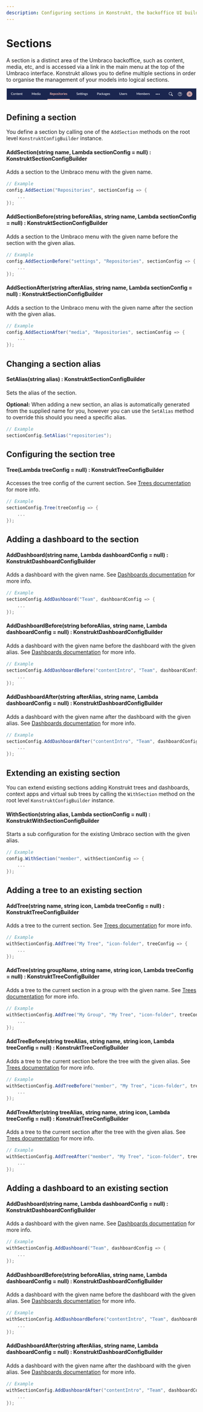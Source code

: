 ```yaml
---
description: Configuring sections in Konstrukt, the backoffice UI builder for Umbraco.
---
```


# Sections

A section is a distinct area of the Umbraco backoffice, such as content, media, etc, and is accessed via a link in the main menu at the top of the Umbraco interface. Konstrukt allows you to define multiple sections in order to organise the management of your models into logical sections.

![Sections](../images/sections.png)

## Defining a section

You define a section by calling one of the `AddSection` methods on the root level `KonstruktConfigBuilder` instance.

#### **AddSection(string name, Lambda sectionConfig = null) : KonstruktSectionConfigBuilder**

Adds a section to the Umbraco menu with the given name.

```csharp
// Example
config.AddSection("Repositories", sectionConfig => {
    ...
});
```

#### **AddSectionBefore(string beforeAlias, string name, Lambda sectionConfig = null) : KonstruktSectionConfigBuilder**

Adds a section to the Umbraco menu with the given name before the section with the given alias.

```csharp
// Example
config.AddSectionBefore("settings", "Repositories", sectionConfig => {
    ...
});
```

#### **AddSectionAfter(string afterAlias, string name, Lambda sectionConfig = null) : KonstruktSectionConfigBuilder**

Adds a section to the Umbraco menu with the given name after the section with the given alias.

```csharp
// Example
config.AddSectionAfter("media", "Repositories", sectionConfig => {
    ...
});
```

## Changing a section alias

#### **SetAlias(string alias) : KonstruktSectionConfigBuilder**

Sets the alias of the section.

**Optional:** When adding a new section, an alias is automatically generated from the supplied name for you, however you can use the `SetAlias` method to override this should you need a specific alias.

```csharp
// Example
sectionConfig.SetAlias("repositories");
```

## Configuring the section tree

#### **Tree(Lambda treeConfig = null) : KonstruktTreeConfigBuilder**

Accesses the tree config of the current section. See [Trees documentation](trees.md) for more info.

````csharp
// Example
sectionConfig.Tree(treeConfig => {
    ...
});
````

## Adding a dashboard to the section

#### **AddDashboard(string name, Lambda dashboardConfig = null) : KonstruktDashboardConfigBuilder**

Adds a dashboard with the given name. See [Dashboards documentation](dashboards.md) for more info.

```csharp
// Example
sectionConfig.AddDashboard("Team", dashboardConfig => {
    ...
});
```

#### **AddDashboardBefore(string beforeAlias, string name, Lambda dashboardConfig = null) : KonstruktDashboardConfigBuilder**

Adds a dashboard with the given name before the dashboard with the given alias. See [Dashboards documentation](dashboards.md) for more info.

```csharp
// Example
sectionConfig.AddDashboardBefore("contentIntro", "Team", dashboardConfig => {
    ...
});
```

#### **AddDashboardAfter(string afterAlias, string name, Lambda dashboardConfig = null) : KonstruktDashboardConfigBuilder**

Adds a dashboard with the given name after the dashboard with the given alias. See [Dashboards documentation](dashboards.md) for more info.

```csharp
// Example
sectionConfig.AddDashboardAfter("contentIntro", "Team", dashboardConfig => {
    ...
});
```

## Extending an existing section

You can extend existing sections adding Konstrukt trees and dashboards, context apps and virtual sub trees by calling the `WithSection` method on the root level `KonstruktConfigBuilder` instance.

#### **WithSection(string alias, Lambda sectionConfig = null) : KonstruktWithSectionConfigBuilder**

Starts a sub configuration for the existing Umbraco section with the given alias.

```csharp
// Example
config.WithSection("member", withSectionConfig => {
    ...
});
```

## Adding a tree to an existing section

#### **AddTree(string name, string icon, Lambda treeConfig = null) : KonstruktTreeConfigBuilder**

Adds a tree to the current section. See [Trees documentation](trees.md) for more info.

````csharp
// Example
withSectionConfig.AddTree("My Tree", "icon-folder", treeConfig => {
    ...
});
````

#### **AddTree(string groupName, string name, string icon, Lambda treeConfig = null) : KonstruktTreeConfigBuilder**

Adds a tree to the current section in a group with the given name. See [Trees documentation](trees.md) for more info.

````csharp
// Example
withSectionConfig.AddTree("My Group", "My Tree", "icon-folder", treeConfig => {
    ...
});
````

#### **AddTreeBefore(string treeAlias, string name, string icon, Lambda treeConfig = null) : KonstruktTreeConfigBuilder**

Adds a tree to the current section before the tree with the given alias. See [Trees documentation](trees.md) for more info.

````csharp
// Example
withSectionConfig.AddTreeBefore("member", "My Tree", "icon-folder", treeConfig => {
    ...
});
````

#### **AddTreeAfter(string treeAlias, string name, string icon, Lambda treeConfig = null) : KonstruktTreeConfigBuilder**

Adds a tree to the current section after the tree with the given alias. See [Trees documentation](trees.md) for more info.

````csharp
// Example
withSectionConfig.AddTreeAfter("member", "My Tree", "icon-folder", treeConfig => {
    ...
});
````

## Adding a dashboard to an existing section

#### **AddDashboard(string name, Lambda dashboardConfig = null) : KonstruktDashboardConfigBuilder**

Adds a dashboard with the given name. See [Dashboards documentation](dashboards.md) for more info.

```csharp
// Example
withSectionConfig.AddDashboard("Team", dashboardConfig => {
    ...
});
```

#### **AddDashboardBefore(string beforeAlias, string name, Lambda dashboardConfig = null) : KonstruktDashboardConfigBuilder**

Adds a dashboard with the given name before the dashboard with the given alias. See [Dashboards documentation](dashboards.md) for more info.

```csharp
// Example
withSectionConfig.AddDashboardBefore("contentIntro", "Team", dashboardConfig => {
    ...
});
```

#### **AddDashboardAfter(string afterAlias, string name, Lambda dashboardConfig = null) : KonstruktDashboardConfigBuilder**

Adds a dashboard with the given name after the dashboard with the given alias. See [Dashboards documentation](dashboards.md) for more info.

```csharp
// Example
withSectionConfig.AddDashboardAfter("contentIntro", "Team", dashboardConfig => {
    ...
});
```